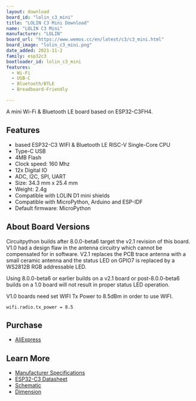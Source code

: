 ```yaml
---
layout: download
board_id: "lolin_c3_mini"
title: "LOLIN C3 Mini Download"
name: "LOLIN C3 Mini"
manufacturer: "LOLIN"
board_url: "https://www.wemos.cc/en/latest/c3/c3_mini.html"
board_image: "lolin_c3_mini.png"
date_added: 2021-11-2
family: esp32c3
bootloader_id: lolin_c3_mini
features:
  - Wi-Fi
  - USB-C
  - Bluetooth/BTLE
  - Breadboard-Friendly

---
```


A mini Wi-Fi & Bluetooth LE board based on ESP32-C3FH4.

## Features

- based ESP32-C3 WIFI & Bluetooth LE RISC-V Single-Core CPU
- Type-C USB
- 4MB Flash
- Clock speed: 160 Mhz
- 12x Digital IO
- ADC, I2C, SPI, UART
- Size: 34.3 mm x 25.4 mm
- Weight: 2.4g
- Compatible with LOLIN D1 mini shields
- Compatible with MicroPython, Arduino and ESP-IDF
- Default firmware: MicroPython


## About Board Versions

Circuitpython builds after 8.0.0-beta6 target the v2.1 revision of this board. V1.0 had a design flaw
in the antenna circuitry which cannot be compensated for in software. V2.1 replaces the PCB trace antenna
with a small ceramic antenna and the status LED on GPIO7 is replaced by a WS2812B RGB addressable LED.

Using 8.0.0-beta6 or earlier builds on a v2.1 board or post-8.0.0-beta6 builds on a 1.0 board will not result in proper
status LED operation.

V1.0 boards need set WIFI Tx Power to 8.5dBm in order to use WIFI.

`wifi.radio.tx_power = 8.5`

## Purchase

* [AliExpress](https://www.aliexpress.com/item/1005004740051202.html)

## Learn More

* [Manufacturer Specifications](https://www.wemos.cc/en/latest/c3/c3_mini.html)
* [ESP32-C3 Datasheet](https://www.espressif.com/sites/default/files/documentation/esp32-c3_datasheet_en.pdf)
* [Schematic](https://www.wemos.cc/en/latest/_static/files/sch_c3_mini_v1.0.0.pdf)
* [Dimension](https://www.wemos.cc/en/latest/_static/files/dim_c3_mini_v1.0.0.pdf)

